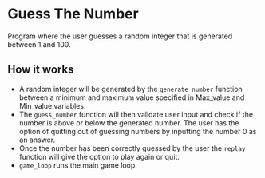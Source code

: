 # Guess The Number
Program where the user guesses a random integer that is generated between 1 and 100.

## How it works
* A random integer will be generated by the `generate_number` function between a minimum and maximum value specified in Max_value and Min_value variables.	
* The `guess_number` function will then validate user input and check if the number is above or below the generated number. The user has the option of quitting out of guessing numbers by inputting the number 0 as an answer.
* Once the number has been correctly guessed by the user the `replay` function will give the option to play again or quit.
* `game_loop` runs the main game loop.
